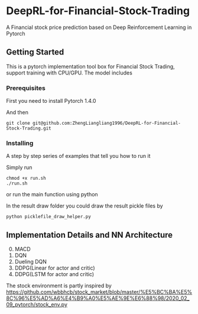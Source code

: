 # DeepRL-for-Financial-Stock-Trading

A  Financial stock price prediction based on Deep Reinforcement Learning in Pytorch

## Getting Started

This is a pytorch implementation tool box for Financial Stock Trading, support training with CPU/GPU. The model includes


### Prerequisites

First you need to install Pytorch 1.4.0

And then

```
git clone git@github.com:ZhengLiangliang1996/DeepRL-for-Financial-Stock-Trading.git
```

### Installing

A step by step series of examples that tell you how to run it

Simply run

```
chmod +x run.sh
./run.sh
```
or run the main function using python

In the result draw folder you could draw the result pickle files by 
```
python picklefile_draw_helper.py
```

## Implementation Details and NN Architecture
0. MACD
1. DQN
2. Dueling DQN
3. DDPG(Linear for actor and critic)
4. DDPG(LSTM for actor and critic)

The stock environment is partly inspired by https://github.com/wbbhcb/stock_market/blob/master/%E5%BC%BA%E5%8C%96%E5%AD%A6%E4%B9%A0%E5%AE%9E%E6%88%98/2020_02_09_pytorch/stock_env.py

